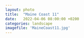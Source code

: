 ```yaml
---
layout: photo
title:  "Maine Coast 11"
date:   2022-04-06 08:00:00 +0200
categories: landscape
imagefile: 'MaineCoast11.jpg'
---
```

